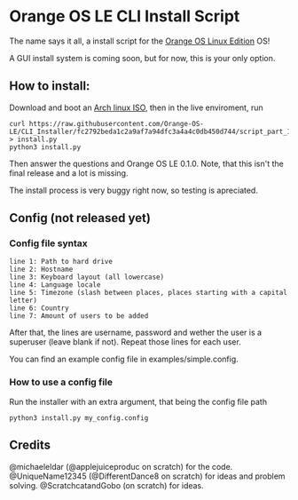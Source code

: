 # Orange OS LE CLI Install Script

The name says it all, a install script for the [Orange OS Linux Edition](https://scratch.mit.edu/discuss/topic/620114/) OS!

A GUI install system is coming soon, but for now, this is your only option.

## How to install:

Download and boot an [Arch linux ISO](https://archlinux.org/download/), then in the live enviroment, run

```
curl https://raw.githubusercontent.com/Orange-OS-LE/CLI_Installer/fc2792beda1c2a9af7a94dfc3a4a4c0db450d744/script_part_1.py > install.py
python3 install.py
```

Then answer the questions and Orange OS LE 0.1.0. Note, that this isn't the final release and a lot is missing.

The install process is very buggy right now, so testing is apreciated.

## Config (not released yet)

### Config file syntax
```
line 1: Path to hard drive
line 2: Hostname
line 3: Keyboard layout (all lowercase)
line 4: Language locale
line 5: Timezone (slash between places, places starting with a capital letter)
line 6: Country
line 7: Amount of users to be added
```
After that, the lines are username, password and wether the user is a superuser (leave blank if not). Repeat those lines for each user.

You can find an example config file in examples/simple.config.

### How to use a config file

Run the installer with an extra argument, that being the config file path
```
python3 install.py my_config.config
```
## Credits

@michaeleldar (@applejuiceproduc on scratch) for the code.
@UniqueName12345 (@DifferentDance8 on scratch) for ideas and problem solving.
@ScratchcatandGobo (on scratch) for ideas.
